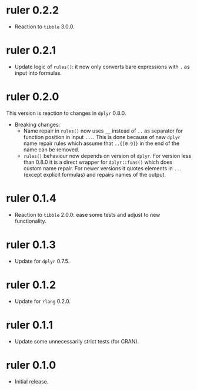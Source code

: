 # ruler 0.2.2

* Reaction to `tibble` 3.0.0.

# ruler 0.2.1

* Update logic of `rules()`: it now only converts bare expressions with `.` as input into formulas.

# ruler 0.2.0

This version is reaction to changes in `dplyr` 0.8.0.

* Breaking changes:
    * Name repair in `rules()` now uses `__` instead of `..` as separator for
    function position in input `...`. This is done because of new `dplyr` name
    repair rules which assume that `..{[0-9]}` in the end of the name can be
    removed.
    * `rules()` behaviour now depends on version of `dplyr`. For version less
    than 0.8.0 it is a direct wrapper for `dplyr::funs()` which does custom
    name repair. For newer versions it quotes elements in `...` (except explicit
    formulas) and repairs names of the output.

# ruler 0.1.4

* Reaction to `tibble` 2.0.0: ease some tests and adjust to new functionality.

# ruler 0.1.3

* Update for `dplyr` 0.7.5.

# ruler 0.1.2

* Update for `rlang` 0.2.0.

# ruler 0.1.1

* Update some unnecessarily strict tests (for CRAN).

# ruler 0.1.0

* Initial release.
